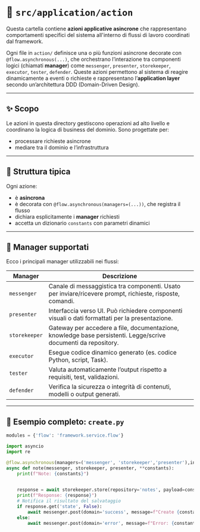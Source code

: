 # 📂 `src/application/action`

Questa cartella contiene **azioni applicative asincrone** che rappresentano comportamenti specifici del sistema all'interno di flussi di lavoro coordinati dal framework.

Ogni file in `action/` definisce una o più funzioni asincrone decorate con `@flow.asynchronous(...)`, che orchestrano l’interazione tra componenti logici (chiamati **manager**) come `messenger`, `presenter`, `storekeeper`, `executor`, `tester`, `defender`. Queste azioni permettono al sistema di reagire dinamicamente a eventi o richieste e rappresentano l’**application layer** secondo un’architettura DDD (Domain-Driven Design).

---

## ✨ Scopo

Le azioni in questa directory gestiscono operazioni ad alto livello e coordinano la logica di business del dominio. Sono progettate per:

- processare richieste asincrone
- mediare tra il dominio e l’infrastruttura

---

## 📌 Struttura tipica

Ogni azione:

- è **asincrona**
- è decorata con `@flow.asynchronous(managers=(...))`, che registra il flusso
- dichiara esplicitamente i **manager** richiesti
- accetta un dizionario `constants` con parametri dinamici

---

## 🧰 Manager supportati

Ecco i principali manager utilizzabili nei flussi:

| Manager      | Descrizione                                                                 |
|--------------|-----------------------------------------------------------------------------|
| `messenger`  | Canale di messaggistica tra componenti. Usato per inviare/ricevere prompt, richieste, risposte, comandi. |
| `presenter`  | Interfaccia verso UI. Può richiedere componenti visuali o dati formattati per la presentazione. |
| `storekeeper`| Gateway per accedere a file, documentazione, knowledge base persistenti. Legge/scrive documenti da repository. |
| `executor`   | Esegue codice dinamico generato (es. codice Python, script, Task).|
| `tester`     | Valuta automaticamente l’output rispetto a requisiti, test, validazioni. |
| `defender`   | Verifica la sicurezza o integrità di contenuti, modelli o output generati. |

---

## 🧪 Esempio completo: `create.py`

```python
modules = {'flow': 'framework.service.flow'}

import asyncio
import re

@flow.asynchronous(managers=('messenger', 'storekeeper','presenter'),inputs='note')
async def note(messenger, storekeeper, presenter, **constants):
    print(f"Note: {constants}")
    

    response = await storekeeper.store(repository='notes', payload=constants)
    print(f"Response: {response}")
    # Notifica il risultato del salvataggio
    if response.get('state', False):
        await messenger.post(domain='success', message=f"Create {constants.get('path', '')}{constants.get('name', '')}")
    else:
        await messenger.post(domain='error', message=f"Error: {constants.get('path', '')}{constants.get('name', '')}")
```